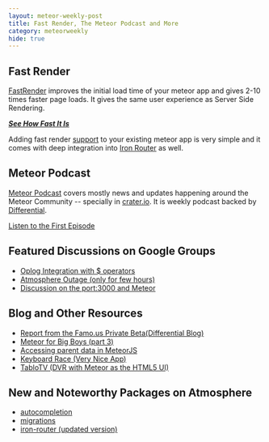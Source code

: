 ```yaml
---
layout: meteor-weekly-post
title: Fast Render, The Meteor Podcast and More
category: meteorweekly
hide: true
---
```


## Fast Render
[FastRender](http://meteorhacks.com/introducing-fast-render.html) improves the initial load time of your meteor app and gives 2-10 times faster page loads. It gives the same user experience as Server Side Rendering. 

[_**See How Fast It Is**_](http://meteorhacks.com/fast-render/#demo)

Adding fast render [support](http://meteorhacks.com/fast-render/usage/) to your existing meteor app is very simple and it comes with deep integration into [Iron Router](http://meteorhacks.com/fast-render/iron-router-support/) as well.

## Meteor Podcast

[Meteor Podcast](http://www.meteorpodcast.com/) covers mostly news and updates happening around the Meteor Community -- specially in [crater.io](http://crater.io). It is weekly podcast backed by [Differential](http://differential.io/). 

[Listen to the First Episode](http://www.meteorpodcast.com/2014/01/10/episode-1-january-14th-2014/)

## Featured Discussions on Google Groups

* [Oplog Integration with $ operators](https://groups.google.com/d/msg/meteor-talk/G-QyfHqVnS4/9jO0w20hTrIJ)
* [Atmosphere Outage  (only for few hours)](https://groups.google.com/forum/#!topic/meteor-talk/EhBlLWPK-Po)
* [Discussion on the port:3000 and Meteor](https://groups.google.com/forum/#!topic/meteor-talk/rjy8Ov8Q9Dw)

## Blog and Other Resources

* [Report from the Famo.us Private Beta(Differential Blog)](http://differential.io/blog/report-from-the-famous-private-beta)
* [Meteor for Big Boys (part 3)](http://www.gavinpayne.me/meteor-for-big-boys-part-3/)
* [Accessing parent data in MeteorJS](http://sebastiandahlgren.se/2014/01/09/accessing-parent-data-in-meteorjs/)
* [Keyboard Race (Very Nice App)](http://www.keyboardrace.com/)
* [TabloTV (DVR with Meteor as the HTML5 UI)](http://www.tablotv.com/)

## New and Noteworthy Packages on Atmosphere 

* [autocompletion](https://github.com/sebdah/meteor-autocompletion)
* [migrations](https://github.com/percolatestudio/meteor-migrations)
* [iron-router (updated version)](https://github.com/EventedMind/iron-router)
